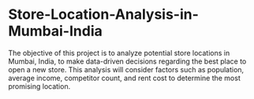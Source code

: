 # Store-Location-Analysis-in-Mumbai-India
 The objective of this project is to analyze potential store locations in Mumbai, India, to make data-driven decisions regarding the best place to open a new store. This analysis will consider factors such as population, average income, competitor count, and rent cost to determine the most promising location.
